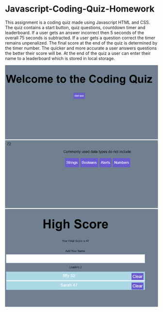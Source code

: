 # Javascript-Coding-Quiz-Homework

This assignment is a coding quiz made using Javascript HTML and CSS. The quiz contains a start button, quiz questions, countdown timer and leaderboard. If a user gets an answer incorrect then 5 seconds of the overall 75 seconds is subtracted. If a user gets a question correct the timer remains unpenalized. The final score at the end of the quiz is determined by the timer number. The quicker and more accurate a user answers questions the better their score will be. At the end of the quiz a user can enter their name to a leaderboard which is stored in local storage. 

![image](/screenshotstart.PNG)
![image](/screenshotquestions.PNG)
![image](/screenshot1.PNG)


